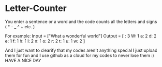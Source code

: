 # Letter-Counter
You enter a sentence or a word and the code counts all the letters and signs ( * - _ ^ + etc. )

For example:
Input = ["What a wonderful world"]
Output = [ 
  : 3
W: 1
a: 2
d: 2
e: 1
f: 1
h: 1
l: 2
n: 1
o: 2
r: 2
t: 1
u: 1
w: 2
]

And I just want to clearify that my codes aren't anything special I just upload them for fun and I use github as a cloud for my codes to never lose them :)
HAVE A NİCE DAY
